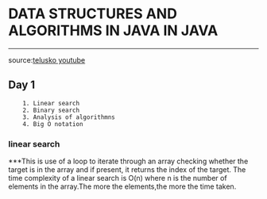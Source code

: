 #  DATA STRUCTURES AND ALGORITHMS IN JAVA IN JAVA
***
source:[telusko youtube](https://www.youtube.com/watch?v=xWLxhF3b5P8)

## Day 1
        1. Linear search
        2. Binary search
        3. Analysis of algorithmns
        4. Big O notation
      
### linear search
***This is use of a loop to iterate through an array checking whether the target is in the array and if present, it returns the index of the target.
The time complexity of a linear search is O(n) where n is the number of elements in the array.The more the elements,the more the time taken.
